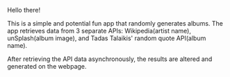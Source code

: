 Hello there!

This is a simple and potential fun app that randomly generates albums. The app retrieves data from 3 separate APIs: Wikipedia(artist name), unSplash(album image), and Tadas Talaikis' random quote API(album name). 

After retrieving the API data asynchronously, the results are altered and generated on the webpage.

